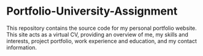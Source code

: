 # Portfolio-University-Assignment
This repository contains the source code for my personal portfolio website. This site acts as a virtual CV, providing an overview of me, my skills and interests, project portfolio, work experience and education, and my contact information.
